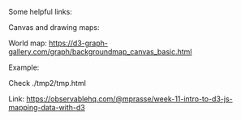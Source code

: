 Some helpful links:

Canvas  and drawing maps:

World map: 
https://d3-graph-gallery.com/graph/backgroundmap_canvas_basic.html

Example: 

Check ./tmp2/tmp.html

Link: https://observablehq.com/@mprasse/week-11-intro-to-d3-js-mapping-data-with-d3
